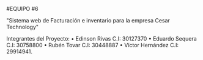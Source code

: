 #EQUIPO #6

"Sistema web de Facturación e inventario para la empresa Cesar Technology"

Integrantes del Proyecto:
•	Edinson Rivas
C.I: 30127370
•	Eduardo Sequera
C.I: 30758800
•	Rubén Tovar
C.I: 30448887
•	Víctor Hernández
C.I: 29914941.
